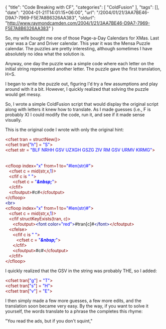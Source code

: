 {
	"title": "Code Breaking with CF",
	"categories": [
		"ColdFusion"
	],
	"tags": [],
	"date": "2004-01-21T14:01:15+06:00",
	"url": "/2004/01/21/3AA7BE46-D9A7-7969-F5E7A8B6326AA383",
	"oldurl": "http://www.raymondcamden.com/2004/1/21/3AA7BE46-D9A7-7969-F5E7A8B6326AA383"
}

So, my wife bought me one of those Page-a-Day Calendars for XMas. Last year was a Car and Driver calendar. This year it was the Mensa Puzzle calendar. The puzzles are pretty interesting, although sometimes I have absolutely no idea what the solution is.

Anyway, one day the puzzle was a simple code where each letter on the initial string represented another letter. The puzzle gave the first translation, H=S. 

I began to write the puzzle out, figuring I'd try a few assumptions and play around with it a bit. However, I quickly realized that solving the puzzle would get messy.

So, I wrote a simple ColdFusion script that would display the original script along with letters it knew how to translate. As I made guesses (i.e., F is probably X) I could modify the code, run it, and see if it made sense visually.

This is the original code I wrote with only the original hint:

<div class="code"><FONT COLOR=MAROON>&lt;cfset tran = structNew()&gt;</FONT><br>
<FONT COLOR=MAROON>&lt;cfset tran[<FONT COLOR=BLUE>"h"</FONT>] = <FONT COLOR=BLUE>"S"</FONT>&gt;</FONT><br>
<FONT COLOR=MAROON>&lt;cfset str = <FONT COLOR=BLUE>"BLF NRHH GSV UZXGH GSZG ZIV RM GSV URMV KIRMG"</FONT>&gt;</FONT><br>
<br>
<br>
<FONT COLOR=MAROON>&lt;cfloop index=<FONT COLOR=BLUE>"x"</FONT> from=1 to=<FONT COLOR=BLUE>"#len(str)#"</FONT>&gt;</FONT><br>
&nbsp;&nbsp;&nbsp;<FONT COLOR=MAROON>&lt;cfset c = mid(str,x,<FONT COLOR=BLUE>1</FONT>)&gt;</FONT><br>
&nbsp;&nbsp;&nbsp;<FONT COLOR=MAROON>&lt;cfif c is <FONT COLOR=BLUE>" "</FONT>&gt;</FONT><br>
&nbsp;&nbsp;&nbsp;&nbsp;&nbsp;&nbsp;<FONT COLOR=MAROON>&lt;cfset c = <FONT COLOR=BLUE>"<B><I>&amp;nbsp;</I></B>"</FONT>&gt;</FONT><br>
&nbsp;&nbsp;&nbsp;<FONT COLOR=MAROON>&lt;/cfif&gt;</FONT><br>
&nbsp;&nbsp;&nbsp;<FONT COLOR=MAROON>&lt;cfoutput&gt;</FONT>#c#<FONT COLOR=MAROON>&lt;/cfoutput&gt;</FONT><br>
<FONT COLOR=MAROON>&lt;/cfloop&gt;</FONT><br>
<FONT COLOR=NAVY>&lt;br&gt;</FONT><br>
<FONT COLOR=MAROON>&lt;cfloop index=<FONT COLOR=BLUE>"x"</FONT> from=1 to=<FONT COLOR=BLUE>"#len(str)#"</FONT>&gt;</FONT><br>
&nbsp;&nbsp;&nbsp;<FONT COLOR=MAROON>&lt;cfset c = mid(str,x,<FONT COLOR=BLUE>1</FONT>)&gt;</FONT><br>
&nbsp;&nbsp;&nbsp;<FONT COLOR=MAROON>&lt;cfif structKeyExists(tran, c)&gt;</FONT><br>
&nbsp;&nbsp;&nbsp;&nbsp;&nbsp;&nbsp;<FONT COLOR=MAROON>&lt;cfoutput&gt;</FONT><FONT COLOR=NAVY>&lt;font color=<FONT COLOR=BLUE>"red"</FONT>&gt;</FONT>#tran[c]#<FONT COLOR=NAVY>&lt;/font&gt;</FONT><FONT COLOR=MAROON>&lt;/cfoutput&gt;</FONT><br>
&nbsp;&nbsp;&nbsp;<FONT COLOR=MAROON>&lt;cfelse&gt;</FONT><br>
&nbsp;&nbsp;&nbsp;&nbsp;&nbsp;&nbsp;<FONT COLOR=MAROON>&lt;cfif c is <FONT COLOR=BLUE>" "</FONT>&gt;</FONT><br>
&nbsp;&nbsp;&nbsp;&nbsp;&nbsp;&nbsp;&nbsp;&nbsp;&nbsp;<FONT COLOR=MAROON>&lt;cfset c = <FONT COLOR=BLUE>"<B><I>&amp;nbsp;</I></B>"</FONT>&gt;</FONT><br>
&nbsp;&nbsp;&nbsp;&nbsp;&nbsp;&nbsp;<FONT COLOR=MAROON>&lt;/cfif&gt;</FONT><br>
&nbsp;&nbsp;&nbsp;&nbsp;&nbsp;&nbsp;<FONT COLOR=MAROON>&lt;cfoutput&gt;</FONT>#c#<FONT COLOR=MAROON>&lt;/cfoutput&gt;</FONT><br>
&nbsp;&nbsp;&nbsp;<FONT COLOR=MAROON>&lt;/cfif&gt;</FONT><br>
<FONT COLOR=MAROON>&lt;/cfloop&gt;</FONT></div>

I quickly realized that the GSV in the string was probably THE, so I added:

<div class="code"><FONT COLOR=MAROON>&lt;cfset tran[<FONT COLOR=BLUE>"g"</FONT>] = <FONT COLOR=BLUE>"T"</FONT>&gt;</FONT><br>
<FONT COLOR=MAROON>&lt;cfset tran[<FONT COLOR=BLUE>"s"</FONT>] = <FONT COLOR=BLUE>"H"</FONT>&gt;</FONT><br>
<FONT COLOR=MAROON>&lt;cfset tran[<FONT COLOR=BLUE>"v"</FONT>] = <FONT COLOR=BLUE>"E"</FONT>&gt;</FONT></div>

I then simply made a few more guesses, a few more edits, and the translation soon became very easy. By the way, if you want to solve it yourself, the words translate to a phrase the completes this rhyme:

"You read the ads, but if you don't squint,"